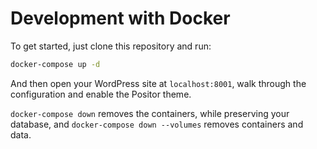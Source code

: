 # Development with Docker

To get started, just clone this repository and run: 

```bash
docker-compose up -d
```

And then open your WordPress site at `localhost:8001`, walk through the configuration and enable the Positor theme.

`docker-compose down` removes the containers, while preserving your database, and `docker-compose down --volumes` removes containers and data.